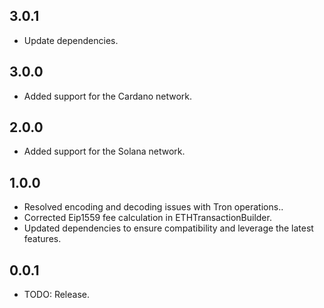 ## 3.0.1
- Update dependencies.

## 3.0.0
- Added support for the Cardano network.


## 2.0.0
- Added support for the Solana network.

## 1.0.0
- Resolved encoding and decoding issues with Tron operations..
- Corrected Eip1559 fee calculation in ETHTransactionBuilder.
- Updated dependencies to ensure compatibility and leverage the latest features.

## 0.0.1

* TODO: Release.

